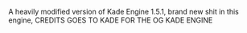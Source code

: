 A heavily modified version of Kade Engine 1.5.1, brand new shit in this engine, CREDITS GOES TO KADE FOR THE OG KADE ENGINE